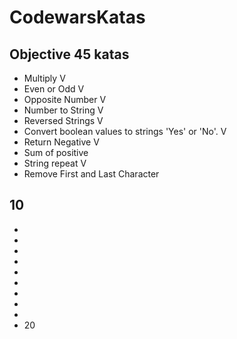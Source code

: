 # CodewarsKatas

## Objective 45 katas

- Multiply V
- Even or Odd V
- Opposite Number V
- Number to String V
- Reversed Strings V
- Convert boolean values to strings 'Yes' or 'No'. V
- Return Negative V
- Sum of positive
- String repeat V
- Remove First and Last Character

## 10

-
-
-
-
-
-
-
-
-
- 20
